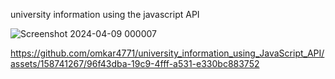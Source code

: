  university information using the javascript API 
 
 ![Screenshot 2024-04-09 000007](https://github.com/omkar4771/university_information_using_JavaScript_API/assets/158741267/f9f309e2-45cb-4006-9fb0-20354054aa49)
 
https://github.com/omkar4771/university_information_using_JavaScript_API/assets/158741267/96f43dba-19c9-4fff-a531-e330bc883752



